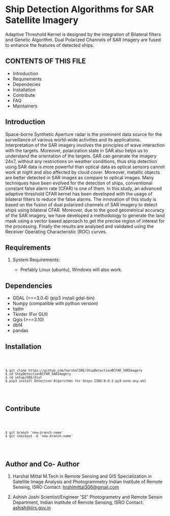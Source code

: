 # Ship Detection Algorithms for SAR Satellite Imagery

Adaptive Threshold Kernel is designed by the integration of Bilateral filters and Genetic Algorithm. Dual Polarized Channels of SAR Imagery are fused to enhance the features of detected ships.

CONTENTS OF THIS FILE
---------------------

 * Introduction
 * Requirements
 * Dependecies
 * Installation
 * Contribute
 * FAQ
 * Maintainers
 
 ## Introduction
 
Space-borne Synthetic Aperture radar is the prominent data source for the surveillance of various world-wide activities and its applications. Interpretation of the SAR imagery involves the principles of wave interaction with the targets. Moreover, polarization state in SAR also helps us to understand the orientation of the targets. SAR can generate the imagery 24x7, without any restrictions on weather conditions, thus ship detection using SAR data is more powerful than optical data as optical sensors cannot work at night and also affected by cloud cover. Moreover, metallic objects are better detected in SAR images as compare to optical images. Many techniques have been evolved for the detection of ships, conventional constant false alarm rate (CFAR) is one of them. In this study, an advanced adaptive threshold CFAR kernel has been developed with the usage of bilateral filters to reduce the false alarms. The innovation of this study is based on the fusion of dual polarized channels of SAR imagery to
detect ships using bilateral CFAR. Moreover, due to the good geometrical accuracy of the SAR imagery, we have developed a methodology to generate the land mask using a vector based approach to get the precise region of interest for the processing. Finally the results are analysed and validated using the Receiver Operating Characteristic (ROC) curves.
 
 
 ## Requirements
 
 1. System Requirements:
     
     * Prefably Linux (ubuntu), Windows will also work. 

 
 ## Dependencies
 
 * GDAL (>==3.0.4) (pip3 install gdal-bin)
 * Numpy (compatible with python version)
 * tqdm
 * Tkinter (For GUI)
 * Qgis (>==3.10)
 * dbf4
 * pandas
 
 ## Installation
 
 <code>
    
    $ git clone https://github.com/harshal306/ShipDetectionBCFAR_SARImagery
    $ cd ShipDetectionBCFAR_SARImagery
    $ cd setup/DAS/dist
    $ pip3 install Detection_Algorithms_for_Ships_IIRS-0.0.1-py3-none-any.whl
    
 </code>
 
 ## Contribute
 
 <code>
    
    $ git branch 'new-branch-name'
    $ git checkout -b 'new-branch-name'
    
 </code>
 
 ## Author and Co- Author
 
 1. Harshal Mittal
     M.Tech in Remote Sensing and GIS 
     Specialization in Satellite Image Analysis and Photogrammetry
     Indian Institute of Remote Sensing, ISRO
     Contact: hrshlmittal306@gmail.com
     
 2. Ashish Joshi
     Scientist/Engineer 'SE'
     Photogrametry and Remote Sensin Department, 
     Indian Institute of Remote Sensing, ISRO
     Contact: ashish@iirs.gov.in